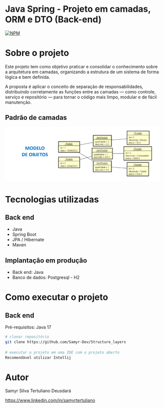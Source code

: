 # Java Spring - Projeto em camadas, ORM e DTO (Back-end)
[![NPM](https://img.shields.io/npm/l/react)](https://github.com/Samyr-Dev/Structure_layers/blob/main/LICENSE) 

# Sobre o projeto

Este projeto tem como objetivo praticar e consolidar o conhecimento sobre a arquitetura em camadas, organizando a estrutura de um sistema de forma lógica e bem definida.

A proposta é aplicar o conceito de separação de responsabilidades, distribuindo corretamente as funções entre as camadas — como controle, serviço e repositório — para tornar o código mais limpo, modular e de fácil manutenção.

## Padrão de camadas
![Modelo de camadas](https://github.com/Samyr-Dev/dslist/blob/main/assets/Modelo%20de%20objetos.png)

# Tecnologias utilizadas
## Back end
- Java
- Spring Boot
- JPA / Hibernate
- Maven
## Implantação em produção
- Back end: Java
- Banco de dados: Postgresql - H2

# Como executar o projeto

## Back end
Pré-requisitos: Java 17

```bash
# clonar repositório
git clone https://github.com/Samyr-Dev/Structure_layers

# executar o projeto em uma IDE com o projeto aberto
Recomendável utilizar Intellij
```

# Autor

Samyr Silva Tertuliano Deusdará

https://www.linkedin.com/in/samyrtertuliano
